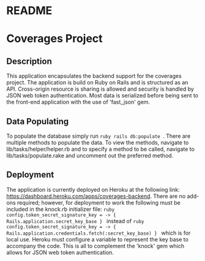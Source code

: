 # README

# Coverages Project

## Description 
This application encapsulates the backend support for the coverages project. The application is build on Ruby on Rails and is structured as an API. Cross-origin resource is sharing is allowed and security is handled by JSON web token authentication. Most data is serialized before being sent to the front-end application with the use of 'fast_json' gem.

## Data Populating
To populate the database simply run ```ruby rails db:populate ```. There are multiple methods to populate the data. To view the methods, navigate to lib/tasks/helper/helper.rb and to specify a method to be called, navigate to lib/tasks/populate.rake and uncomment out the preferred method.

## Deployment 
The application is currently deployed on Heroku at the following link: https://dashboard.heroku.com/apps/coverages-backend. 
There are no add-ons required; however, for deployment to work the following must be included in the knock.rb initializer file: ```ruby config.token_secret_signature_key = -> { Rails.application.secret_key_base } ``` instead of ```ruby config.token_secret_signature_key = -> { Rails.application.credentials.fetch(:secret_key_base) } ``` which is for local use. Heroku must configure a variable to represent the key base to accompany the code. This is all to complement the 'knock' gem which allows for JSON web token authentication.
